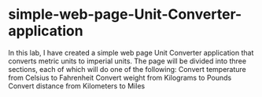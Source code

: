 # simple-web-page-Unit-Converter-application
In this lab, I have created a simple web page Unit Converter application that converts metric units to imperial units. The page will be divided into three sections, each of which will do one of the following: Convert temperature from Celsius to Fahrenheit Convert weight from Kilograms to Pounds Convert distance from Kilometers to Miles
